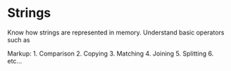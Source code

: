 # Strings #

Know how strings are represented in memory. Understand basic operators such as 

Markup: 1. Comparison
         2. Copying
         3. Matching
         4. Joining
         5. Splitting
         6. etc...
